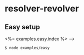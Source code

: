 # resolver-revolver

## Easy setup

<%= examples.easy.index %> -->

```bash
$ node examples/easy
```
